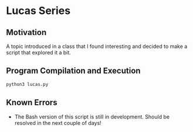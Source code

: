 # Lucas Series

## Motivation

A topic introduced in a class that I found interesting and
decided to make a script that explored it a bit.

## Program Compilation and Execution

```sh
python3 lucas.py

```
## Known Errors
- The Bash version of this script is still in development. Should be resolved in the next couple of days!

